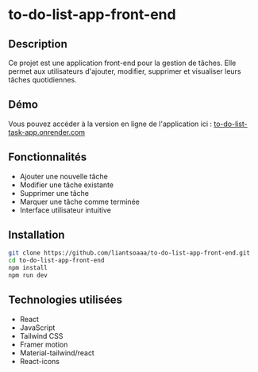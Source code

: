 # to-do-list-app-front-end

## Description

Ce projet est une application front-end pour la gestion de tâches. Elle permet aux utilisateurs d'ajouter, modifier, supprimer et visualiser leurs tâches quotidiennes.

## Démo

Vous pouvez accéder à la version en ligne de l'application ici : [to-do-list-task-app.onrender.com](https://to-do-list-task-app.onrender.com)

## Fonctionnalités

- Ajouter une nouvelle tâche
- Modifier une tâche existante
- Supprimer une tâche
- Marquer une tâche comme terminée
- Interface utilisateur intuitive

## Installation

```bash
git clone https://github.com/liantsoaaa/to-do-list-app-front-end.git
cd to-do-list-app-front-end
npm install
npm run dev
```

## Technologies utilisées

- React
- JavaScript
- Tailwind CSS
- Framer motion
- Material-tailwind/react
- React-icons